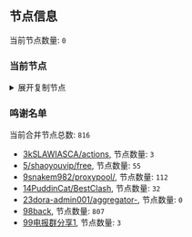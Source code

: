 
## 节点信息
当前节点数量: `0`
### 当前节点
<details>
  <summary>展开复制节点</summary>

    

</details>

### 鸣谢名单
当前合并节点总数: `816`
- [3kSLAWIASCA/actions](https://github.com/kSLAWIASCA/actions), 节点数量: `3`
- [5/shaoyouvip/free](https://github.com/shaoyouvip/free), 节点数量: `55`
- [9snakem982/proxypool/](https://github.com/snakem982/proxypool/), 节点数量: `112`
- [14PuddinCat/BestClash](https://github.com/PuddinCat/BestClash), 节点数量: `32`
- [23dora-admin001/aggregator-](https://github.com/dora-admin001/aggregator-), 节点数量: `0`
- [98back](https://github.com/firefoxmmx2/v2rayshare_subcription), 节点数量: `807`
- [99电报群分享1](https://github.com/cdddbc/getAirport), 节点数量: `3`



